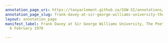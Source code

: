 ```yaml
---
annotation_page_uri: https://tanyaclement.github.io/SGW-SI/annotations/frank-davey-at-sir-george-williams-university-the-poetry-series-6-february-1970-canvas-1-unknown.json
annotation_page_slug: frank-davey-at-sir-george-williams-university-the-poetry-series-6-february-1970-canvas-1-unknown
layout: annotation_page
manifest_label: Frank Davey at Sir George Williams University, The Poetry Series,
  6 February 1970

---
```


